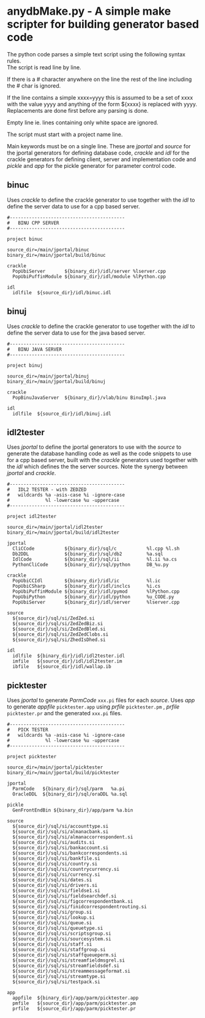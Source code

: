# anydbMake.py - A simple make scripter for building generator based code

The python code parses a simple text script using the following syntax rules.  
The script is read line by line.  

If there is a # character anywhere on the line the rest of the line including the # char is ignored.  

If the line contains a simple xxxx=yyyy this is assumed to be a set of xxxx with the value yyyy and anything of the form ${xxxx} is replaced with yyyy. Replacements are done first before any parsing is done.  

Empty line ie. lines containing only white space are ignored.  

The script must start with a project name line.  

Main keywords must be on a single line. These are *jportal* and *source* for the jportal generators for defining database code, *crackle* and *idl* for the crackle generators for defining client, server and implementation code and *pickle* and *app* for the pickle generator for parameter control code.   



## binuc

Uses *crackle* to define the crackle generator to use together with the *idl* to define the server data to use for a cpp based server.

    #------------------------------------------
    #   BINU CPP SERVER
    #------------------------------------------
    
    project binuc
    
    source_dir=/main/jportal/binuc
    binary_dir=/main/jportal/build/binuc
    
    crackle  
      PopUbiServer       ${binary_dir}/idl/server %lserver.cpp
      PopUbiPuffinModule ${binary_dir}/idl/module %lPython.cpp
    
    idl        
      idlfile  ${source_dir}/idl/binuc.idl

## binuj 

Uses *crackle* to define the crackle generator to use together with the *idl* to define the server data to use for the java based server.

    #------------------------------------------
    #   BINU JAVA SERVER
    #------------------------------------------
    
    project binuj
    
    source_dir=/main/jportal/binuj
    binary_dir=/main/jportal/build/binuj
    
    crackle  
      PopBinuJavaServer  ${binary_dir}/vlab/binu BinuImpl.java
    
    idl        
      idlfile  ${source_dir}/idl/binuj.idl

## idl2tester 

Uses *jportal* to define the jportal generators to use with the *source* to generate the database handling code as well as the code snippets to use for a cpp based server, built with the *crackle* generators used together with the *idl* which defines the the server sources. Note the synergy between *jportal* and *crackle*.

    #------------------------------------------
    #   IDL2 TESTER - with ZEDZED
    #   wildcards %a -asis-case %i -ignore-case
    #             %l -lowercase %u -uppercase
    #------------------------------------------
    
    project idl2tester
    
    source_dir=/main/jportal/idl2tester
    binary_dir=/main/jportal/build/idl2tester
    
    jportal
      CliCCode           ${binary_dir}/sql/c           %l.cpp %l.sh
      Db2DDL             ${binary_dir}/sql/db2         %a.sql
      IdlCode            ${binary_dir}/sql/ii          %l.ii %a.cs
      PythonCliCode      ${binary_dir}/sql/python      DB_%u.py
    
    crackle  
      PopUbiCCIdl        ${binary_dir}/idl/ic          %l.ic
      PopUbiCSharp       ${binary_dir}/idl/inclcs      %i.cs
      PopUbiPuffinModule ${binary_dir}/idl/pymod       %lPython.cpp
      PopUbiPython       ${binary_dir}/idl/python      %u_CODE.py
      PopUbiServer       ${binary_dir}/idl/server      %lserver.cpp
    
    source
      ${source_dir}/sql/si/ZedZed.si
      ${source_dir}/sql/si/ZedZedBiz.si
      ${source_dir}/sql/si/ZedZedBled.si
      ${source_dir}/sql/si/ZedZedClobs.si
      ${source_dir}/sql/si/ZhedIsDhed.si
    
    idl        
      idlfile  ${binary_dir}/idl/idl2tester.idl
      imfile   ${source_dir}/idl/idl2tester.im
      ibfile   ${source_dir}/idl/wallap.ib

## picktester 

Uses *jportal* to generate *ParmCode* `xxx.pi` files for each *source*. Uses *app* to generate *appfile* `picktester.app` using *prfile* `picktester.pm` , *prfile* `picktester.pr` and the generated `xxx.pi` files.

    #------------------------------------------
    #   PICK TESTER 
    #   wildcards %a -asis-case %i -ignore-case
    #             %l -lowercase %u -uppercase
    #------------------------------------------
    
    project picktester
    
    source_dir=/main/jportal/picktester
    binary_dir=/main/jportal/build/picktester
    
    jportal
      ParmCode   ${binary_dir}/sql/parm   %a.pi
      OracleDDL  ${binary_dir}/sql/oraDDL %a.sql
    
    pickle
      GenFrontEndBin ${binary_dir}/app/parm %a.bin
    
    source
      ${source_dir}/sql/si/accounttype.si
      ${source_dir}/sql/si/almanacbank.si
      ${source_dir}/sql/si/almanaccorrespondent.si
      ${source_dir}/sql/si/audits.si
      ${source_dir}/sql/si/bankaccount.si
      ${source_dir}/sql/si/bankcorrespondents.si
      ${source_dir}/sql/si/bankfile.si
      ${source_dir}/sql/si/country.si
      ${source_dir}/sql/si/countrycurrency.si
      ${source_dir}/sql/si/currency.si
      ${source_dir}/sql/si/dates.si
      ${source_dir}/sql/si/drivers.si
      ${source_dir}/sql/si/fieldse1.si
      ${source_dir}/sql/si/fieldsearchdef.si
      ${source_dir}/sql/si/figcorrespondentbank.si
      ${source_dir}/sql/si/finidcorrespondentrouting.si
      ${source_dir}/sql/si/group.si
      ${source_dir}/sql/si/lookup.si
      ${source_dir}/sql/si/queue.si
      ${source_dir}/sql/si/queuetype.si
      ${source_dir}/sql/si/scriptsgroup.si
      ${source_dir}/sql/si/sourcesystem.si
      ${source_dir}/sql/si/staff.si
      ${source_dir}/sql/si/staffgroup.si
      ${source_dir}/sql/si/staffqueueperm.si
      ${source_dir}/sql/si/streamfieldmsgrel.si
      ${source_dir}/sql/si/streamfieldsdef.si
      ${source_dir}/sql/si/streammessageformat.si
      ${source_dir}/sql/si/streamtype.si
      ${source_dir}/sql/si/testpack.si
    
    app        
      appfile  ${binary_dir}/app/parm/picktester.app
      pmfile   ${source_dir}/app/parm/picktester.pm
      prfile   ${source_dir}/app/parm/picktester.pr

